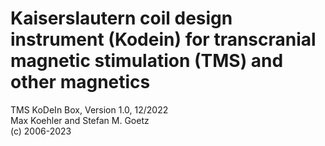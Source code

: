 # Kaiserslautern coil design instrument (Kodein) for transcranial magnetic stimulation (TMS) and other magnetics

TMS KoDeIn Box, Version 1.0, 12/2022<br>
Max Koehler and Stefan M. Goetz<br>
(c) 2006-2023<br>

